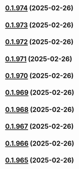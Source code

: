 ## [0.1.974](https://github.com/binary-braids/terraform-oracle/compare/v0.1.973...v0.1.974) (2025-02-26)



## [0.1.973](https://github.com/binary-braids/terraform-oracle/compare/v0.1.972...v0.1.973) (2025-02-26)



## [0.1.972](https://github.com/binary-braids/terraform-oracle/compare/v0.1.971...v0.1.972) (2025-02-26)



## [0.1.971](https://github.com/binary-braids/terraform-oracle/compare/v0.1.970...v0.1.971) (2025-02-26)



## [0.1.970](https://github.com/binary-braids/terraform-oracle/compare/v0.1.969...v0.1.970) (2025-02-26)



## [0.1.969](https://github.com/binary-braids/terraform-oracle/compare/v0.1.968...v0.1.969) (2025-02-26)



## [0.1.968](https://github.com/binary-braids/terraform-oracle/compare/v0.1.967...v0.1.968) (2025-02-26)



## [0.1.967](https://github.com/binary-braids/terraform-oracle/compare/v0.1.966...v0.1.967) (2025-02-26)



## [0.1.966](https://github.com/binary-braids/terraform-oracle/compare/v0.1.965...v0.1.966) (2025-02-26)



## [0.1.965](https://github.com/binary-braids/terraform-oracle/compare/v0.1.964...v0.1.965) (2025-02-26)



